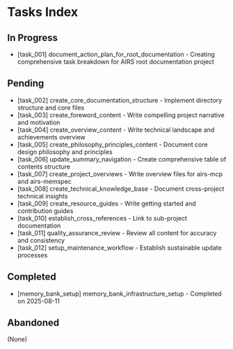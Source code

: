 # Tasks Index

## In Progress
- [task_001] document_action_plan_for_root_documentation - Creating comprehensive task breakdown for AIRS root documentation project

## Pending
- [task_002] create_core_documentation_structure - Implement directory structure and core files
- [task_003] create_foreword_content - Write compelling project narrative and motivation
- [task_004] create_overview_content - Write technical landscape and achievements overview
- [task_005] create_philosophy_principles_content - Document core design philosophy and principles
- [task_006] update_summary_navigation - Create comprehensive table of contents structure
- [task_007] create_project_overviews - Write overview files for airs-mcp and airs-memspec
- [task_008] create_technical_knowledge_base - Document cross-project technical insights
- [task_009] create_resource_guides - Write getting started and contribution guides
- [task_010] establish_cross_references - Link to sub-project documentation
- [task_011] quality_assurance_review - Review all content for accuracy and consistency
- [task_012] setup_maintenance_workflow - Establish sustainable update processes

## Completed
- [memory_bank_setup] memory_bank_infrastructure_setup - Completed on 2025-08-11

## Abandoned
(None)
